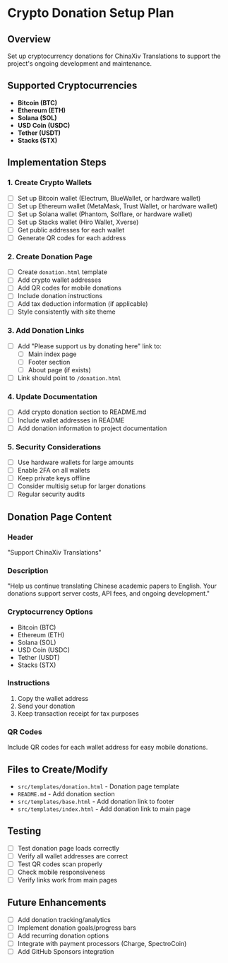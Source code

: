 # Crypto Donation Setup Plan

## Overview
Set up cryptocurrency donations for ChinaXiv Translations to support the project's ongoing development and maintenance.

## Supported Cryptocurrencies
- **Bitcoin (BTC)**
- **Ethereum (ETH)**
- **Solana (SOL)**
- **USD Coin (USDC)**
- **Tether (USDT)**
- **Stacks (STX)**

## Implementation Steps

### 1. Create Crypto Wallets
- [ ] Set up Bitcoin wallet (Electrum, BlueWallet, or hardware wallet)
- [ ] Set up Ethereum wallet (MetaMask, Trust Wallet, or hardware wallet)
- [ ] Set up Solana wallet (Phantom, Solflare, or hardware wallet)
- [ ] Set up Stacks wallet (Hiro Wallet, Xverse)
- [ ] Get public addresses for each wallet
- [ ] Generate QR codes for each address

### 2. Create Donation Page
- [ ] Create `donation.html` template
- [ ] Add crypto wallet addresses
- [ ] Add QR codes for mobile donations
- [ ] Include donation instructions
- [ ] Add tax deduction information (if applicable)
- [ ] Style consistently with site theme

### 3. Add Donation Links
- [ ] Add "Please support us by donating here" link to:
  - [ ] Main index page
  - [ ] Footer section
  - [ ] About page (if exists)
- [ ] Link should point to `/donation.html`

### 4. Update Documentation
- [ ] Add crypto donation section to README.md
- [ ] Include wallet addresses in README
- [ ] Add donation information to project documentation

### 5. Security Considerations
- [ ] Use hardware wallets for large amounts
- [ ] Enable 2FA on all wallets
- [ ] Keep private keys offline
- [ ] Consider multisig setup for larger donations
- [ ] Regular security audits

## Donation Page Content

### Header
"Support ChinaXiv Translations"

### Description
"Help us continue translating Chinese academic papers to English. Your donations support server costs, API fees, and ongoing development."

### Cryptocurrency Options
- Bitcoin (BTC)
- Ethereum (ETH)
- Solana (SOL)
- USD Coin (USDC)
- Tether (USDT)
- Stacks (STX)

### Instructions
1. Copy the wallet address
2. Send your donation
3. Keep transaction receipt for tax purposes

### QR Codes
Include QR codes for each wallet address for easy mobile donations.

## Files to Create/Modify
- `src/templates/donation.html` - Donation page template
- `README.md` - Add donation section
- `src/templates/base.html` - Add donation link to footer
- `src/templates/index.html` - Add donation link to main page

## Testing
- [ ] Test donation page loads correctly
- [ ] Verify all wallet addresses are correct
- [ ] Test QR codes scan properly
- [ ] Check mobile responsiveness
- [ ] Verify links work from main pages

## Future Enhancements
- [ ] Add donation tracking/analytics
- [ ] Implement donation goals/progress bars
- [ ] Add recurring donation options
- [ ] Integrate with payment processors (Charge, SpectroCoin)
- [ ] Add GitHub Sponsors integration
